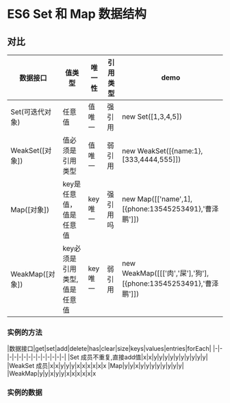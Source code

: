 # ES6 Set 和 Map 数据结构

## 对比

|数据接口|值类型|唯一性|引用类型|demo
|-|-|-|-|-|
|Set(可迭代对象)|任意值|值唯一|强引用|new Set([1,3,4,5])|
|WeakSet([对象])|值必须是引用类型|值唯一|弱引用|new WeakSet([{name:1},[333,4444,555]])|
|Map([对象])|key是任意值，值是任意值|key唯一|强引用吗|new Map([['name',1],[{phone:13545253491},'曹泽鹏']])|
|WeakMap([对象])|key必须是引用类型,值是任意值|key唯一|弱引用|new WeakMap([[['肉','屎'],'狗'],[{phone:13545253491},'曹泽鹏']])|
### 实例的方法
|数据接口|get|set|add|delete|has|clear|size|keys|values|entries|forEach|
|-|-|-|-|-|-|-|-|-|-|-|-|-|-|
|Set 成员不重复,直接add值|x|x|y|y|y|y|y|y|y|y|y|y|
|WeakSet 成员|x|x|y|y|y|x|x|x|x|x|x
|Map|y|y|x|y|y|y|y|y|y|y|y|
|WeakMap|y|y|x|y|y|x|x|x|x|x|x

### 实例的数据
